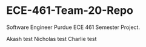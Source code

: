 # ECE-461-Team-20-Repo
Software Engineer Purdue ECE 461 Semester Project.

Akash test
Nicholas test
Charlie test